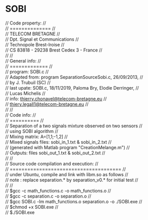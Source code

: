 # SOBI
// Code property:                                                     //<br>
// ==============                                                     //<br>
// TELECOM BRETAGNE                                                   //<br>
// Dpt. Signal et Communications                                      //<br>
// Technopole Brest-Iroise                                            //<br>
// CS 83818 - 29238 Brest Cedex 3 - France                            //<br>
//                                                                    //<br>
// General info:                                                      //<br>
// =============                                                      //<br>
// program: SOBI.c                                                    //<br>
// Adapted from: program SeparationSourceSobi.c, 26/09/2013,          //<br>
// by J. Trubuil (SC)                                                 //<br>
// last upate: SOBI.c, 18/11/2019, Paloma Bry, Elodie Derringer,      //<br>
//                                 Lucas Michelis                     //<br>
// info: thierry.chonavel@telecom-bretagne.eu                         //<br>
//       thiery.legall1@telecom-bretagne.eu                           //<br>
//                                                                    //<br>
// Code info:  	                                                      //<br>
// ==========                                                         //<br>
// Separation of a two signals mixture observed on two sensors        //<br>
// using SOBI algorithm                                               //<br>
// Mixing matrix: A=[1,1;-1,2]                                        //<br>
// Mixed signals files:  sobi_in_1.txt & sobi_in_2.txt                //<br>
// (generated with Matlab program  "CreationMelange.m")               //<br>
// Outputs: files sobi_out_1.txt & sobi_out_2.txt                     //<br>
//                                                                    //<br>
// Source code compilation and execution:                             //<br>
// ======================================                             //<br>
// under Ubuntu, compile and link with libm.so as follows             //<br>
// note : replace separation.* by separation_v0.* for initial test    //<br>
//                                                                    //<br>
// $gcc -c math_functions.c -o math_functions.o                       //<br>
// $gcc -c separation.c -o separation.o                               //<br>
// $gcc SOBI.c -lm math_functions.o separation.o -o ./SOBI.exe        //<br>
// $chmod +x SOBI.exe                                                 //<br>
// $./SOBI.exe
